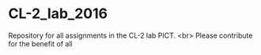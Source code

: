 # CL-2_lab_2016
Repository for all assignments in the CL-2 lab PICT. &lt;br> Please contribute for the benefit of all
